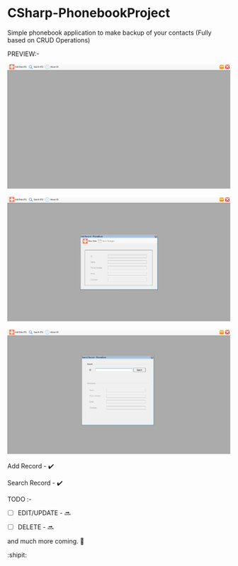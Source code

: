 # CSharp-PhonebookProject

Simple phonebook application to make backup of your contacts (Fully based on CRUD Operations)


PREVIEW:-

![](./Images/1-Phonebook-Snip.jpg)

![](./Images/2-Phonebook-Snip.jpg)

![](./Images/3-Phonebook-Snip.jpg)

Add Record - :heavy_check_mark:

Search Record - :heavy_check_mark:


TODO :-

- [ ] EDIT/UPDATE - :soon:

- [ ] DELETE - :soon:

and much more coming. :eyes:

:shipit:
